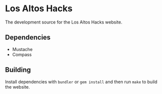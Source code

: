 # Los Altos Hacks

The development source for the Los Altos Hacks website.

## Dependencies

* Mustache
* Compass

## Building

Install dependencies with `bundler` or `gem install` and then run `make` to build the website.
